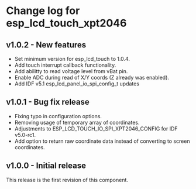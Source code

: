 # Change log for esp_lcd_touch_xpt2046

## v1.0.2 - New features

* Set minimum version for esp_lcd_touch to 1.0.4.
* Add touch interrupt callback functionality.
* Add abilitty to read voltage level from vBat pin.
* Enable ADC during read of X/Y coords (Z already was enabled).
* Add IDF v5.1 esp_lcd_panel_io_spi_config_t updates

## v1.0.1 - Bug fix release

* Fixing typo in configuration options.
* Removing usage of temporary array of coordinates.
* Adjustments to ESP_LCD_TOUCH_IO_SPI_XPT2046_CONFIG for IDF v5.0-rc1.
* Add option to return raw coordinate data instead of converting to screen coordinates.

## v1.0.0 - Initial release

This release is the first revision of this component.